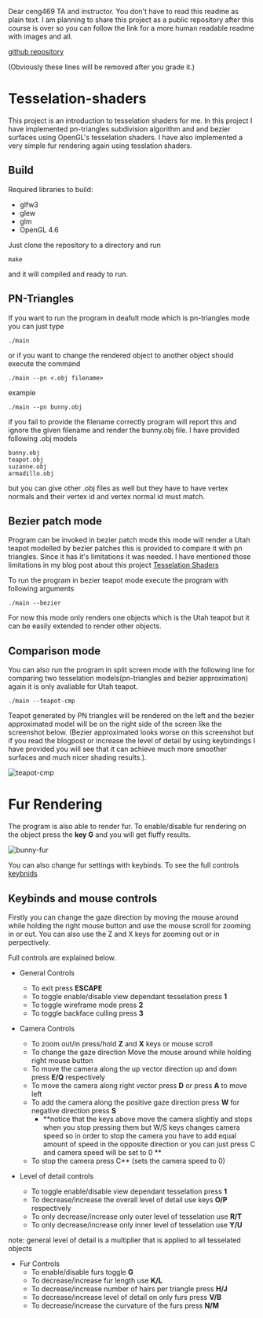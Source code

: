 Dear ceng469 TA and instructor. You don't have to read this readme as plain text. I am planning to share this project as a public repository after this course is over so you can follow the link for a more human readable readme with images and all.

[github repository](https://github.com/yusufcelik01/tesselation-shaders)

(Obviously these lines will be removed after you grade it.)


# Tesselation-shaders

This project is an introduction to tesselation shaders for me. In this project I have implemented pn-triangles subdivision algorithm and and bezier surfaces using OpenGL's tesselation shaders. I have also implemented a very simple fur rendering again using tesslation shaders.

## Build 
Required libraries to build:
- glfw3
- glew
- glm
- OpenGL 4.6

Just clone the repository to a directory and run 
```
make
```
and it will compiled and ready to run.

## PN-Triangles
If you want to run the program in deafult mode which is pn-triangles mode you can just type
```
./main
```
or if you want to change the rendered object to another object should execute the command
```
./main --pn <.obj filename>
```
example 
```
./main --pn bunny.obj
```
if you fail to provide the filename correctly program will report this and ignore the given filename and render the bunny.obj file.
I have provided following .obj models
```
bunny.obj
teapot.obj
suzanne.obj
armadillo.obj
```
but you can give other .obj files as well but they have to have vertex normals and their vertex id and vertex normal id must match.

## Bezier patch mode

Program can be invoked in bezier patch mode this mode will render a Utah teapot modelled by bezier patches this is provided to compare it with pn triangles. Since it has it's limitations it was needed. I have mentioned those limitations in my blog post about this project [Tesselation Shaders](https://tesselation-shaders.blogspot.com/)

To run the program in bezier teapot mode execute the program with following arguments
```
./main --bezier
```
For now this mode only renders one objects which is the Utah teapot but it can be easily extended to render other objects.


## Comparison mode 
You can also run the program in split screen mode with the following line for comparing two tesselation models(pn-triangles and bezier approximation) again it is only avaliable for Utah teapot.
```
./main --teapot-cmp
```
Teapot generated by PN triangles will be rendered on the left and the bezier approximated model will be on the right side of the screen
like the screenshot below. (Bezier approximated looks worse on this screenshot but if you read the blogpost or increase the level of detail by using keybindings I have provided you will see that it can achieve much more smoother surfaces and much nicer shading results.).

![teapot-cmp](https://user-images.githubusercontent.com/47708508/178040145-ec406d9b-9cae-400b-86fd-8768b313c749.png)



# Fur Rendering
The program is also able to render fur. To enable/disable fur rendering on the object press the **key G** and you will get fluffy results. 


![bunny-fur](https://user-images.githubusercontent.com/47708508/178043296-f1a0c510-280d-4fe2-bdaf-c220af05cc1f.png)

You can also change fur settings with keybinds. To see the full controls [keybnids](https://github.com/yusufcelik01/tesselation-shaders/new/main?readme=1#keybinds-and-mouse-controls)

## Keybinds and mouse controls
Firstly you can change the gaze direction by moving the mouse around while holding the right mouse button and use the mouse scroll for zooming in or out. You can also use the Z and X keys for zooming out or in perpectively.

Full controls are explained below.
- General Controls
  - To exit press **ESCAPE**
  - To toggle enable/disable view dependant tesselation press **1**
  - To toggle wireframe mode press **2**
  - To toggle backface culling press **3**


- Camera Controls
  - To zoom out/in press/hold **Z** and **X** keys or mouse scroll
  - To change the gaze direction Move the mouse around while holding right mouse button
  - To move the camera along the up vector direction up and down press **E/Q** respectively
  - To move the camera along right vector press **D** or press **A** to move left
  - To add the camera along the positive gaze direction press **W** for negative direction press **S** 
    - **notice that the keys above move the camera slightly and stops when you stop pressing them but W/S keys changes camera speed so in order to stop the camera you have to add equal amount of speed in the opposite direction or you can just press C and camera speed will be set to 0 **
  - To stop the camera press C** (sets the camera speed to 0)
  
- Level of detail controls
  - To toggle enable/disable view dependant tesselation press **1**
  - To decrease/increase the overall level of detail use keys **O/P** respectively
  - To only decrease/increase only outer level of tesselation use **R/T**
  - To only decrease/increase only inner level of tesselation use **Y/U**
 
 note: general level of detail is a multiplier that is applied to all tesselated objects
  
- Fur Controls
  - To enable/disable furs toggle **G** 
  - To decrease/increase fur length use **K/L**
  - To decrease/increase number of hairs per triangle press **H/J**
  - To decrease/increase level of detail on only furs press **V/B**
  - To decrease/increase the curvature of the furs press **N/M**
 

